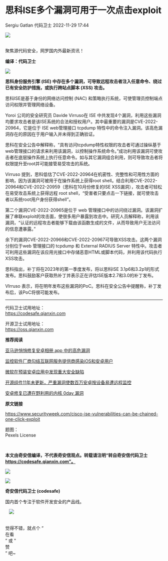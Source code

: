 #  思科ISE多个漏洞可用于一次点击exploit   
Sergiu Gatlan  代码卫士   2022-11-29 17:44  
  
![](https://mmbiz.qpic.cn/mmbiz_gif/Az5ZsrEic9ot90z9etZLlU7OTaPOdibteeibJMMmbwc29aJlDOmUicibIRoLdcuEQjtHQ2qjVtZBt0M5eVbYoQzlHiaw/640?wx_fmt=gif "")  
  
   
聚焦源代码安全，网罗国内外最新资讯！  
  
**编译：代码卫士**  
  
![](https://mmbiz.qpic.cn/mmbiz_gif/oBANLWYScMTGcIr99kJDEmlIkWhE8eKGV7v4ejPZwhKn5qia7xUeHaKicTDZKTlWnvZ9Z44ROVJ7bkweTxNmrW0g/640?wx_fmt=gif "")  
  
**思科身份服务引擎 (ISE) 中存在多个漏洞，可导致远程攻击者注入任意命令、绕过已有安全防护措施，或执行跨站点脚本 (XSS) 攻击。**  
  
  
思科ISE是基于身份的网络访问控制 (NAC) 和策略执行系统，可使管理员控制端点访问权限并管理网络设备。  
  
Yoroi 公司的安全研究员 Davide Virruso在 ISE 中共发现4个漏洞，利用这些漏洞均要求攻击者是该ISE系统的合法和授权用户。其中最重要的漏洞是CVE-2022-20964，它是位于 ISE web管理接口 tcpdump 特性中的命令注入漏洞。该高危漏洞存在的原因在于用户输入并未得到正确验证。  
  
思科在安全公告中解释称，“具有访问tcpdump特性权限的攻击者可通过操纵基于web管理接口的请求来利用该漏洞，以控制操作系统命令。”成功利用该漏洞可使攻击者在底层操作系统上执行任意命令。如与其它漏洞组合利用，则可导致攻击者将权限提升至root并可能接管易受攻击的系统。  
  
Virruso 提到，思科低估了CVE-2022-20964在机密性、完整性和可用性方面的影响，因为该漏洞可被用于在操作系统上获得root shell。结合利用CVE-2022-20964和CVE-2022-20959（思科在10月份修复的ISE XSS漏洞），攻击者可轻松在易受攻击系统上获得远程 root shell，“受害者只要点击一下链接，就可使攻击者以系统root用户身份获得shell”。  
  
第二个漏洞CVE-2022-20965是位于 web 管理接口中的访问绕过漏洞。该漏洞扩展了串联exploit的攻击面，使很多用户暴露到攻击中。研究人员解释称，利用该漏洞，“认证的远程攻击者能够下载由该函数生成的文件，从而导致用户无法访问的信息遭暴露。”  
  
余下的漏洞CVE-2022-20966和CVE-2022-20967可导致XSS攻击。这两个漏洞分别位于web 管理接口的 tcpdump 和 External RADIUS Server 特性中。攻击者可利用这些漏洞在该应用光接口中存储恶意HTML或脚本代码，并利用该代码执行XSS攻击。  
  
思科指出，补丁将在2023年的第一季度发布，将以思科ISE 3.1p6和3.2p1的形式发布。思科鼓励客户获取热补丁并表示正在评估ISE版本2.7和3.0的补丁发布。  
  
VIrruso 表示，将在明年发布这些漏洞的PoC。思科在安全公告中提醒称，补丁发布后，该PoC将很可能发布。  
  
  
****  
代码卫士试用地址：  
https://codesafe.qianxin.com  
  
开源卫士试用地址：  
https://oss.qianxin.com  
  
  
  
  
  
  
  
  
  
  
  
  
**推荐阅读**  
  
[亚马逊悄悄修复安卓相册 app 中的高危漏洞](http://mp.weixin.qq.com/s?__biz=MzI2NTg4OTc5Nw==&mid=2247512652&idx=3&sn=2b4e8e13ba0800dd1fc7f8468b6a0829&chksm=ea948326dde30a308994628b3b2468662db78d6469ed717a69fd91089fce0e26e5820559f664&scene=21#wechat_redirect)  
  
  
[监控软件厂商勾结互联网服务提供商感染iOS和安卓用户](http://mp.weixin.qq.com/s?__biz=MzI2NTg4OTc5Nw==&mid=2247512563&idx=2&sn=6582e83c3243a6d3bf6629a491add967&chksm=ea948099dde3098ff28bbb7d7f6e5634d3d0f29556ffb7aa7ec4f4088d596796e590016efe43&scene=21#wechat_redirect)  
  
  
[微软在预装安卓应用中发现重大安全缺陷](http://mp.weixin.qq.com/s?__biz=MzI2NTg4OTc5Nw==&mid=2247512014&idx=3&sn=505ec826e736c1c6184da0282195663e&chksm=ea949ea4dde317b2648a5d215d9f484c7df9285103d1f7455011b7ec24e71551d6e7113abb8e&scene=21#wechat_redirect)  
  
  
[开源组件11年未更新，严重漏洞使数百万安卓按设备易遭远程监控](http://mp.weixin.qq.com/s?__biz=MzI2NTg4OTc5Nw==&mid=2247511504&idx=2&sn=04504363458ec7eae8089dbfb498d827&chksm=ea949cbadde315ac5c9bd2f40a6f192b3250198f157ae151d9aa59e0f29ce6b3f21dd2118763&scene=21#wechat_redirect)  
  
  
[安卓修复已遭在野利用的内核 0day 漏洞](http://mp.weixin.qq.com/s?__biz=MzI2NTg4OTc5Nw==&mid=2247508900&idx=2&sn=90c214127e289dadf16cdbe4db200cbe&chksm=ea9492cedde31bd80526b9bdcdcb13d7b844d06abbad6e6c568edf613c18c3dcf9485b661edf&scene=21#wechat_redirect)  
  
  
  
  
**原文链接**  
  
https://www.securityweek.com/cisco-ise-vulnerabilities-can-be-chained-one-click-exploit  
  
  
题图：  
Pexels License  
  
‍  
  
  
  
**本文由奇安信编译，不代表奇安信观点。转载请注明“转自奇安信代码卫士 https://codesafe.qianxin.com”。**  
  
  
  
  
![](https://mmbiz.qpic.cn/mmbiz_jpg/oBANLWYScMSf7nNLWrJL6dkJp7RB8Kl4zxU9ibnQjuvo4VoZ5ic9Q91K3WshWzqEybcroVEOQpgYfx1uYgwJhlFQ/640?wx_fmt=jpeg "")  
  
![](https://mmbiz.qpic.cn/mmbiz_jpg/oBANLWYScMSN5sfviaCuvYQccJZlrr64sRlvcbdWjDic9mPQ8mBBFDCKP6VibiaNE1kDVuoIOiaIVRoTjSsSftGC8gw/640?wx_fmt=jpeg "")  
  
**奇安信代码卫士 (codesafe)**  
  
国内首个专注于软件开发安全的产品线。  
  
   ![](https://mmbiz.qpic.cn/mmbiz_gif/oBANLWYScMQ5iciaeKS21icDIWSVd0M9zEhicFK0rbCJOrgpc09iaH6nvqvsIdckDfxH2K4tu9CvPJgSf7XhGHJwVyQ/640?wx_fmt=gif "")  
  
   
觉得不错，就点个 “  
在看  
” 或 "  
赞  
” 吧~  
  

